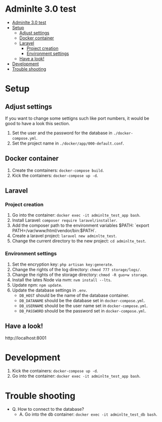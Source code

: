 # Adminlte 3.0 test
- [Adminlte 3.0 test](#adminlte-30-test)
- [Setup](#setup)
  - [Adjust settings](#adjust-settings)
  - [Docker container](#docker-container)
  - [Laravel](#laravel)
    - [Project creation](#project-creation)
    - [Environment settings](#environment-settings)
  - [Have a look!](#have-a-look)
- [Development](#development)
- [Trouble shooting](#trouble-shooting)


# Setup
## Adjust settings
If you want to change some settigns such like port numbers, it would be good to have a look this section.

1. Set the user and the password for the database in `./docker-compose.yml`.
2. Set the project name in `./docker/app/000-default.conf`.

## Docker container
1. Create the comtainers: `docker-compose build`.
2. Kick the containers: `docker-compose up -d`.

## Laravel
### Project creation
1. Go into the container: `docker exec -it adminlte_test_app bash`.
2. Install Laravel: `composer require laravel/installer`.
3. Add the composer path to the environment variables $PATH: `export PATH=/var/www/html/vendor/bin:$PATH`.
4. Create a laravel project: `laravel new adminlte_test`.
5. Change the current directory to the new project: `cd adminlte_test`.

### Environment settings
1. Set the encryption key: `php artisan key:generate`.
2. Change the rights of the log directory: `chmod 777 storage/logs/`.
3. Change the rights of the storage directory: `chmod -R guo+w storage`.
4. Install the lates Node via nvm: `nvm install --lts`.
5. Update npm: `npm update`.
6. Update the database settings in `.env`.
    - `DB_HOST` should be the name of the database container.
    - `DB_DATANAME` should be the database set in `docker-compose.yml`.
    - `DB_USERNAME` should be the user name set in `docker-compose.yml`.
    - `DB_PASSWORD` should be the password set in `docker-compose.yml`.

## Have a look!
http://localhost:8001

# Development
1. Kick the containers: `docker-compose up -d`.
2. Go into the container: `docker exec -it adminlte_test_app bash`.

# Trouble shooting
- Q. How to connect to the database?
    - A. Go into the db container: `docker exec -it adminlte_test_db bash`.
